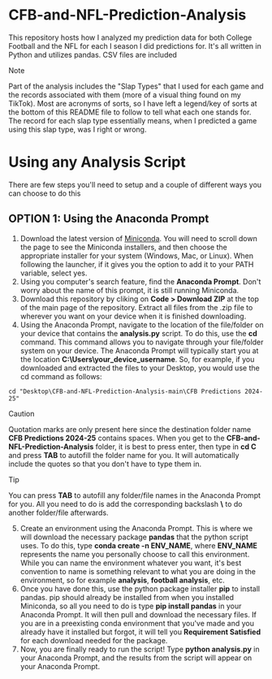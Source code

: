 # CFB-and-NFL-Prediction-Analysis
This repository hosts how I analyzed my prediction data for both College Football and the NFL for each I season I did predictions for. It's all written in Python and utilizes pandas. CSV files are included

>[!NOTE]
> Part of the analysis includes the "Slap Types" that I used for each game and the records associated with them (more of a visual thing found on my TikTok). Most are acronyms of sorts, so I have left a legend/key of sorts at the bottom of this README file to follow to tell what each one stands for. The record for each slap type essentially means, when I predicted a game using this slap type, was I right or wrong.

# Using any Analysis Script
There are few steps you'll need to setup and a couple of different ways you can choose to do this

## OPTION 1: Using the Anaconda Prompt
1. Download the latest version of [Miniconda]([https://www.python.org/downloads/](https://www.anaconda.com/download/success)). You will need to scroll down the page to see the Miniconda installers, and then choose the appropriate installer for your system (Windows, Mac, or Linux). When following the launcher, if it gives you the option to add it to your PATH variable, select yes.
2. Using you computer's search feature, find the **Anaconda Prompt**. Don't worry about the name of this prompt, it is still running Miniconda.
3. Download this repository by cliking on **Code > Download ZIP** at the top of the main page of the repository. Extract all files from the .zip file to wherever you want on your device when it is finished downloading.
4. Using the Anaconda Prompt, navigate to the location of the file/folder on your device that contains the **analysis.py** script. To do this, use the **cd** command. This command allows you to navigate through your file/folder system on your device. The Anaconda Prompt will typically start you at the location **C:\Users\your_device_username**. So, for example, if you downloaded and extracted the files to your Desktop, you would use the cd command as follows:
```
cd "Desktop\CFB-and-NFL-Prediction-Analysis-main\CFB Predictions 2024-25"
```
> [!CAUTION]
> Quotation marks are only present here since the destination folder name **CFB Predictions 2024-25** contains spaces. When you get to the **CFB-and-NFL-Prediction-Analysis** folder, it is best to press enter, then type in **cd C** and press **TAB** to autofill the folder name for you. It will automatically include the quotes so that you don't have to type them in.

> [!TIP]
> You can press **TAB** to autofill any folder/file names in the Anaconda Prompt for you. All you need to do is add the corresponding backslash **\\** to do another folder/file afterwards.

5. Create an environment using the Anaconda Prompt. This is where we will download the necessary package **pandas** that the python script uses. To do this, type **conda create -n ENV_NAME**, where **ENV_NAME** represents the name you personally choose to call this environment. While you can name the environment whatever you want, it's best convention to name is something relevant to what you are doing in the environment, so for example **analysis**, **football analysis**, etc.
6. Once you have done this, use the python package installer **pip** to install pandas. pip should already be installed from when you installed Miniconda, so all you need to do is type **pip install pandas** in your Anaconda Prompt. It will then pull and download the necessary files. If you are in a preexisting conda environment that you've made and you already have it installed but forgot, it will tell you **Requirement Satisfied** for each download needed for the package.
7. Now, you are finally ready to run the script! Type **python analysis.py** in your Anaconda Prompt, and the results from the script will appear on your Anaconda Prompt.
